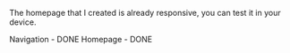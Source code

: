 The homepage that I created is already responsive, you can test it in your device.

Navigation - DONE
Homepage - DONE
